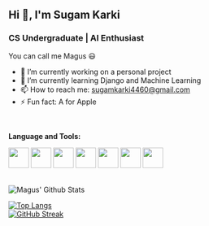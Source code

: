 <h2 >Hi 👋, I'm Sugam Karki </h2>
<h3>CS Undergraduate | AI Enthusiast</h3>

You can call me Magus :smiley:

* 🔭 I’m currently working on a personal project
* 🌱 I’m currently learning Django and Machine Learning
* 📫 How to reach me: sugamkarki4460@gmail.com
* ⚡ Fun fact: A for Apple
<!-- * 😄 My website:  -->


<br>
<p><strong>Language and Tools:</strong></p>
<p>
  <img src="https://cdn.jsdelivr.net/gh/devicons/devicon/icons/html5/html5-original.svg" width="40px" height = "40px"/>
  <img src="https://cdn.jsdelivr.net/gh/devicons/devicon/icons/css3/css3-original.svg" width="40px" height = "40px" />
  <img src="https://cdn.jsdelivr.net/gh/devicons/devicon/icons/sass/sass-original.svg" width="40px" height = "40px"/>
  <img src="https://cdn.jsdelivr.net/gh/devicons/devicon/icons/javascript/javascript-plain.svg" width="40px" height = "40px"/>
  <img src="https://cdn.jsdelivr.net/gh/devicons/devicon/icons/python/python-original.svg" width="40px" height = "40px" />
  <img src="https://cdn.jsdelivr.net/gh/devicons/devicon/icons/arduino/arduino-original.svg" width="40px" height = "40px"/>  
  <img src="https://cdn.jsdelivr.net/gh/devicons/devicon/icons/django/django-original.svg" width="40px" height = "40px" />
  

</p>
<br>

<img align="center" src="https://github-readme-stats.vercel.app/api?username=Magus4450&include_all_commits=true&count_private=true&show_icons=true&line_height=20&title_color=7A7ADB&icon_color=2234AE&text_color=D3D3D3&bg_color=0,000000,130F40" alt="Magus' Github Stats">

<br>

[![Top Langs](https://github-readme-stats.vercel.app/api/top-langs/?username=Magus4450&layout=compact&text_color=daf7dc&bg_color=151515)](https://github.com/Magus4450/github-readme-stats)
<br>
[![GitHub Streak](https://github-readme-streak-stats.herokuapp.com?user=Magus4450&theme=gotham&hide_border=true&fire=DD2727)](https://git.io/streak-stats)



